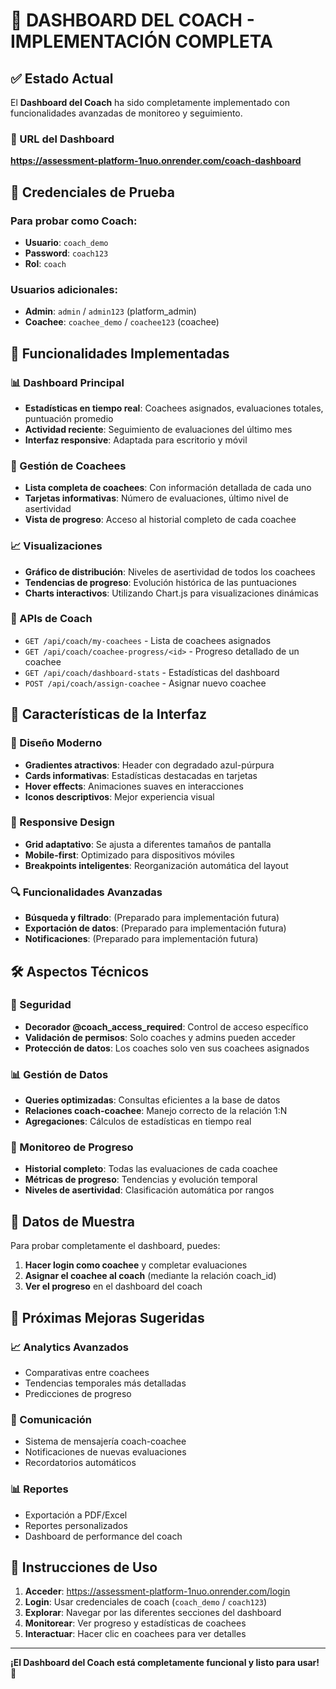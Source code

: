 # 🎯 DASHBOARD DEL COACH - IMPLEMENTACIÓN COMPLETA

## ✅ Estado Actual

El **Dashboard del Coach** ha sido completamente implementado con funcionalidades avanzadas de monitoreo y seguimiento.

### 🔗 URL del Dashboard
**https://assessment-platform-1nuo.onrender.com/coach-dashboard**

## 🔑 Credenciales de Prueba

### Para probar como Coach:
- **Usuario**: `coach_demo` 
- **Password**: `coach123`
- **Rol**: `coach`

### Usuarios adicionales:
- **Admin**: `admin` / `admin123` (platform_admin)
- **Coachee**: `coachee_demo` / `coachee123` (coachee)

## 🚀 Funcionalidades Implementadas

### 📊 Dashboard Principal
- **Estadísticas en tiempo real**: Coachees asignados, evaluaciones totales, puntuación promedio
- **Actividad reciente**: Seguimiento de evaluaciones del último mes
- **Interfaz responsive**: Adaptada para escritorio y móvil

### 👥 Gestión de Coachees
- **Lista completa de coachees**: Con información detallada de cada uno
- **Tarjetas informativas**: Número de evaluaciones, último nivel de asertividad
- **Vista de progreso**: Acceso al historial completo de cada coachee

### 📈 Visualizaciones
- **Gráfico de distribución**: Niveles de asertividad de todos los coachees
- **Tendencias de progreso**: Evolución histórica de las puntuaciones
- **Charts interactivos**: Utilizando Chart.js para visualizaciones dinámicas

### 🔄 APIs de Coach
- `GET /api/coach/my-coachees` - Lista de coachees asignados
- `GET /api/coach/coachee-progress/<id>` - Progreso detallado de un coachee
- `GET /api/coach/dashboard-stats` - Estadísticas del dashboard
- `POST /api/coach/assign-coachee` - Asignar nuevo coachee

## 🎨 Características de la Interfaz

### 🌟 Diseño Moderno
- **Gradientes atractivos**: Header con degradado azul-púrpura
- **Cards informativas**: Estadísticas destacadas en tarjetas
- **Hover effects**: Animaciones suaves en interacciones
- **Iconos descriptivos**: Mejor experiencia visual

### 📱 Responsive Design
- **Grid adaptativo**: Se ajusta a diferentes tamaños de pantalla
- **Mobile-first**: Optimizado para dispositivos móviles
- **Breakpoints inteligentes**: Reorganización automática del layout

### 🔍 Funcionalidades Avanzadas
- **Búsqueda y filtrado**: (Preparado para implementación futura)
- **Exportación de datos**: (Preparado para implementación futura)
- **Notificaciones**: (Preparado para implementación futura)

## 🛠️ Aspectos Técnicos

### 🔐 Seguridad
- **Decorador @coach_access_required**: Control de acceso específico
- **Validación de permisos**: Solo coaches y admins pueden acceder
- **Protección de datos**: Los coaches solo ven sus coachees asignados

### 📊 Gestión de Datos
- **Queries optimizadas**: Consultas eficientes a la base de datos
- **Relaciones coach-coachee**: Manejo correcto de la relación 1:N
- **Agregaciones**: Cálculos de estadísticas en tiempo real

### 🎯 Monitoreo de Progreso
- **Historial completo**: Todas las evaluaciones de cada coachee
- **Métricas de progreso**: Tendencias y evolución temporal
- **Niveles de asertividad**: Clasificación automática por rangos

## 🎲 Datos de Muestra

Para probar completamente el dashboard, puedes:

1. **Hacer login como coachee** y completar evaluaciones
2. **Asignar el coachee al coach** (mediante la relación coach_id)
3. **Ver el progreso** en el dashboard del coach

## 🔧 Próximas Mejoras Sugeridas

### 📈 Analytics Avanzados
- Comparativas entre coachees
- Tendencias temporales más detalladas
- Predicciones de progreso

### 📨 Comunicación
- Sistema de mensajería coach-coachee
- Notificaciones de nuevas evaluaciones
- Recordatorios automáticos

### 📊 Reportes
- Exportación a PDF/Excel
- Reportes personalizados
- Dashboard de performance del coach

## 🎯 Instrucciones de Uso

1. **Acceder**: https://assessment-platform-1nuo.onrender.com/login
2. **Login**: Usar credenciales de coach (`coach_demo` / `coach123`)
3. **Explorar**: Navegar por las diferentes secciones del dashboard
4. **Monitorear**: Ver progreso y estadísticas de coachees
5. **Interactuar**: Hacer clic en coachees para ver detalles

---

**¡El Dashboard del Coach está completamente funcional y listo para usar!** 🚀
